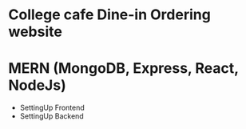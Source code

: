 # College cafe Dine-in Ordering website

# MERN (MongoDB, Express, React, NodeJs)




- SettingUp Frontend
- SettingUp Backend